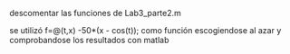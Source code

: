 descomentar las funciones de Lab3_parte2.m

se utilizó f=@(t,x) -50*(x - cos(t)); 
como función escogiendose al azar y comprobandose los resultados con matlab
